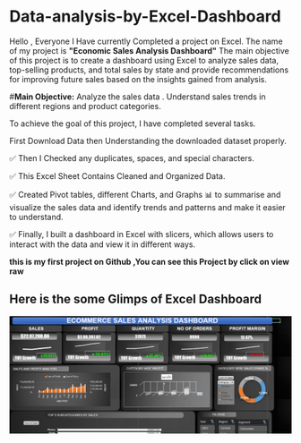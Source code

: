 # Data-analysis-by-Excel-Dashboard
Hello , Everyone 
I Have currently Completed a project on Excel. The name of my project is **"Economic Sales Analysis Dashboard"** The main objective of this project is to create a dashboard using Excel to analyze  sales data, top-selling products, and total sales by state and provide recommendations for improving future sales based on the insights gained from analysis.

#**Main Objective:**
Analyze the sales data .
Understand sales trends in different regions and product categories.

To achieve the goal of this project, I have completed several tasks.

First Download Data then Understanding the downloaded dataset properly.

✅ Then I Checked any duplicates, spaces, and special characters.

✅ This Excel Sheet Contains Cleaned and Organized Data.

✅ Created Pivot tables, different Charts, and Graphs 📊 to summarise and visualize the sales data and identify trends and patterns and make it easier to understand.

✅ Finally, I built a dashboard in Excel with slicers, which allows users to interact with the data and view it in different ways.

  **this is my first project on Github ,You can see this Project by click on view raw**
##  **Here is the some Glimps of Excel Dashboard**
  ![Dashboard](https://github.com/Mandarsir24/Data-analysis-by-Excel-Dashboard/blob/main/img2.png)
